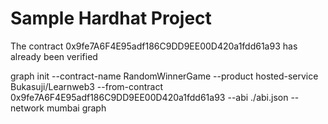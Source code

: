 # Sample Hardhat Project

The contract 0x9fe7A6F4E95adf186C9DD9EE00D420a1fdd61a93 has already been verified

graph init --contract-name RandomWinnerGame --product hosted-service Bukasuji/Learnweb3  --from-contract 0x9fe7A6F4E95adf186C9DD9EE00D420a1fdd61a93  --abi ./abi.json --network mumbai graph

